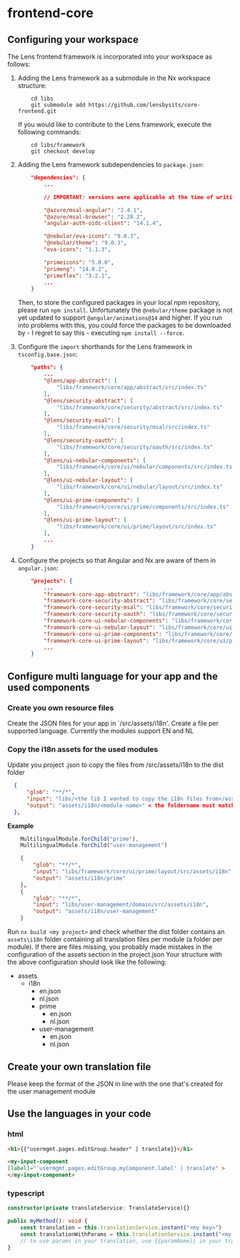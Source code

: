 # frontend-core

## Configuring your workspace

The Lens frontend framework is incorporated into your workspace as follows:

1. Adding the Lens framework as a submodule in the Nx workspace structure:

    ```
        cd libs
        git submodule add https://github.com/lensbysits/core-frontend.git
    ```

    If you would like to contribute to the Lens framework, execute the following commands:

    ```
        cd libs/framework
        git checkout develop
    ```

2. Adding the Lens framework subdependencies to `package.json`:

    ```json
        "dependencies": {
            ...

            // IMPORTANT: versions were applicable at the time of writing, please check current Lens framework dependency versions upon configuring your workspace.

            "@azure/msal-angular": "2.4.1",
            "@azure/msal-browser": "2.28.2",
            "angular-auth-oidc-client": "14.1.4",

            "@nebular/eva-icons": "9.0.3",
            "@nebular/theme": "9.0.3",
            "eva-icons": "1.1.3",
    
            "primeicons": "5.0.0",
            "primeng": "14.0.2",
            "primeflex": "3.2.1",
            ...
        }
    ```

    Then, to store the configured packages in your local npm repository, please run `npm install`.
    Unfortunately the `@nebular/theme` package is not yet updated to support `@angular/animations@14` and higher.
    If you run into problems with this, you could force the packages to be downloaded by - I regret to say this - executing `npm install --force`.

3. Configure the `import` shorthands for the Lens framework in `tsconfig.base.json`:

    ```json
        "paths": {
            ...
            "@lens/app-abstract": [
                "libs/framework/core/app/abstract/src/index.ts"
            ],      
            "@lens/security-abstract": [
                "libs/framework/core/security/abstract/src/index.ts"
            ],
            "@lens/security-msal": [
                "libs/framework/core/security/msal/src/index.ts"
            ],
            "@lens/security-oauth": [
                "libs/framework/core/security/oauth/src/index.ts"
            ],
            "@lens/ui-nebular-components": [
                "libs/framework/core/ui/nebular/components/src/index.ts"
            ],
            "@lens/ui-nebular-layout": [
                "libs/framework/core/ui/nebular/layout/src/index.ts"
            ],
            "@lens/ui-prime-components": [
                "libs/framework/core/ui/prime/components/src/index.ts"
            ],
            "@lens/ui-prime-layout": [
                "libs/framework/core/ui/prime/layout/src/index.ts"
            ],
            ...
        }
    ```

4. Configure the projects so that Angular and Nx are aware of them in `angular.json`:

    ```json
        "projects": {
            ...
            "framework-core-app-abstract": "libs/framework/core/app/abstract",
            "framework-core-security-abstract": "libs/framework/core/security/abstract",
            "framework-core-security-msal": "libs/framework/core/security/msal",
            "framework-core-security-oauth": "libs/framework/core/security/oauth",
            "framework-core-ui-nebular-components": "libs/framework/core/ui/nebular/components",
            "framework-core-ui-nebular-layout": "libs/framework/core/ui/nebular/layout",
            "framework-core-ui-prime-components": "libs/framework/core/ui/prime/components",
            "framework-core-ui-prime-layout": "libs/framework/core/ui/prime/layout",
            ...
        }
    ```
    
    
## Configure multi language for your app and the used components
### Create you own resource files
Create the JSON files for your app in `<my app>/src/assets/i18n'.
Create a file per supported language. Currently the modules support EN and NL

### Copy the i18n assets for the used modules
Update you project .json to copy the files from /src/assets/i18n to the dist folder
  ```json
    {
        "glob": "**/*",
        "input": "libs/<the lib I wanted to copy the i18n files from>/assets/i18n",
        "output": "assets/i18n/<module-name>" < the foldername must match the configured value in the MultilingualModule.forChild(<name>) method of the corresponding module
    },
```
            
**Example**
```typescript
    MultilingualModule.forChild("prime"),
    MultilingualModule.forChild("user-management")
```


```json
    {
        "glob": "**/*",
        "input": "libs/framework/core/ui/prime/layout/src/assets/i18n",
        "output": "assets/i18n/prime"
    },
    {
        "glob": "**/*",
        "input": "libs/user-management/domain/src/assets/i18n",
        "output": "assets/i18n/user-management"
    }
```

Run `nx build <my project>` and check whether the dist folder contains an `assets\i18n` folder containing all translation files per module (a folder per module). If there are files missing, you probably made mistakes in the configuration of the assets section in the project.json
Your structure with the above configuration should look like the following:
- assets
  - i18n
    - en.json
    - nl.json
    - prime
      - en.json
      - nl.json
    - user-management
      - en.json
      - nl.json
  

## Create your own translation file
Please keep the format of the JSON in line with the one that's created for the user management module

## Use the languages in your code
### html
```html
<h1>{{"usermgmt.pages.editGroup.header" | translate}}</h1>

<my-input-component
[label]="'usermgmt.pages.editGroup.myComponent.label' | translate" >
</my-input-component>

```

### typescript

```typescript
constructor(private translateService: TranslateService){}

public myMethod(): void {
    const translation = this.translationService.instant("<my key>")
    const translationWithParams = this.translationService.instant("<my key with params>", { "paramName": paramValue })
    // to use params in your translation, use {{paramName}} in your translated tekst. E.g. "{{memberCount}} members are updated"
}
```
